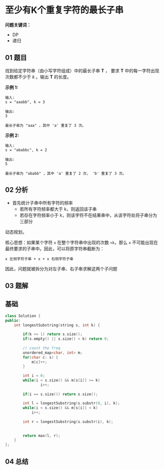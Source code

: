 # 至少有K个重复字符的最长子串
**问题关键词：**

- DP
- 递归

## 01 题目

找到给定字符串（由小写字符组成）中的最长子串 **T** ， 要求 **T** 中的每一字符出现次数都不少于 *k* 。输出 **T** 的长度。

**示例 1:**

```
输入:
s = "aaabb", k = 3

输出:
3

最长子串为 "aaa" ，其中 'a' 重复了 3 次。
```

**示例 2:**

```
输入:
s = "ababbc", k = 2

输出:
5

最长子串为 "ababb" ，其中 'a' 重复了 2 次， 'b' 重复了 3 次。
```

## 02 分析

- 首先统计子串中所有字符的频率
  - 若所有字符频率都大于 k，则返回该子串
  - 若存在字符频率小于 k，则该字符不在结果串中，从该字符处将子串分为三部分

动态规划。

核心思想：如果某个字符 `x` 在整个字符串中出现的次数 `<k`，那么 `x` 不可能出现在最终要求的子串中。因此，可以将原字符串截断为：

```gml
x 左侧字符子串 + x + x 右侧字符子串
```

因此，问题就被拆分为对左子串、右子串求解这两个子问题

## 03 题解

## 基础

```c++
class Solution {
public:
    int longestSubstring(string s, int k) {
        
        if(k <= 1) return s.size();
        if(s.empty() || s.size() < k) return 0;
        
        // count the freq
        unordered_map<char, int> m;
        for(char c: s) {
            m[c]++;
        }
        
        int i = 0;
        while(i < s.size() && m[s[i]] >= k)
                i++;
        
        if(i == s.size()) return s.size();
        
        int l = longestSubstring(s.substr(0, i), k);
        while(i < s.size() && m[s[i]] < k)
            i++;
        
        int r = longestSubstring(s.substr(i), k);
        
        
        return max(l, r);
    }
};
```

## 04 总结

